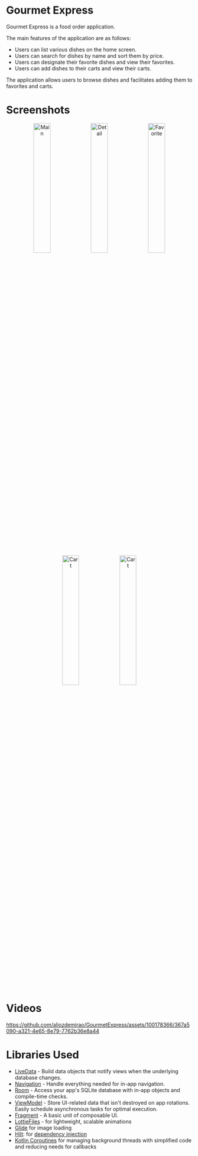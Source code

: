 # Gourmet Express
Gourmet Express is a food order application.

The main features of the application are as follows:
- Users can list various dishes on the home screen.
- Users can search for dishes by name and sort them by price.
- Users can designate their favorite dishes and view their favorites.
- Users can add dishes to their carts and view their carts.
  
The application allows users to browse dishes and facilitates adding them to favorites and carts.

# Screenshots
<p align="center">
      <img src="https://github.com/aliozdemirao/GourmetExpress/assets/100178366/d3a366f6-17f4-4aee-97d0-4e666b4efddf" width="30%" title="Main"/>
      <img src="https://github.com/aliozdemirao/GourmetExpress/assets/100178366/e29c9526-3faf-46cf-8d8a-13e7b04044e3" width="30%" title="Detail"/>
      <img src="https://github.com/aliozdemirao/GourmetExpress/assets/100178366/7df029b5-5454-4808-9383-a78397770170" width="30%" title="Favorite"/>
      <img src="https://github.com/aliozdemirao/GourmetExpress/assets/100178366/3dba080f-a44a-4c29-9e97-e8d764f514ad" width="30%" title="Cart"/>
      <img src="https://github.com/aliozdemirao/GourmetExpress/assets/100178366/834072c0-a49e-4c2e-9254-45dac81eadd1" width="30%" title="Cart"/>
</p>

# Videos
https://github.com/aliozdemirao/GourmetExpress/assets/100178366/367a5090-a321-4e65-8e79-7762b36e8a44

# Libraries Used
- [LiveData](https://developer.android.com/topic/libraries/architecture/livedata) - Build data objects that notify views when the underlying database changes.
- [Navigation](https://developer.android.com/guide/navigation) - Handle everything needed for in-app navigation.
- [Room](https://developer.android.com/topic/libraries/architecture/room) - Access your app's SQLite database with in-app objects and compile-time checks.
- [ViewModel](https://developer.android.com/topic/libraries/architecture/viewmodel) - Store UI-related data that isn't destroyed on app rotations. Easily schedule asynchronous tasks for optimal execution.
- [Fragment](https://developer.android.com/guide/fragments) - A basic unit of composable UI.
- [LottieFiles](https://lottiefiles.com/) - for lightweight, scalable animations
- [Glide](https://bumptech.github.io/glide/) for image loading
- [Hilt](https://developer.android.com/training/dependency-injection/hilt-android): for [dependency injection](https://developer.android.com/training/dependency-injection)
- [Kotlin Coroutines](https://kotlinlang.org/docs/coroutines-overview.html) for managing background threads with simplified code and reducing needs for callbacks

